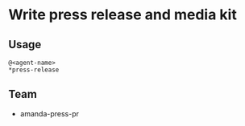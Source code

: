 # Write press release and media kit

## Usage
```
@<agent-name>
*press-release
```

## Team
  - amanda-press-pr
